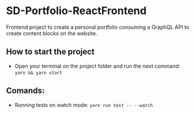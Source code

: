 # SD-Portfolio-ReactFrontend

Frontend project to create a personal portfolio consuming a GraphQL API to create content blocks on the website.

## How to start the project

-   Open your terminal on the project folder and run the next command: `yarn && yarn start`

## Comands:

-   Running tests on watch mode: `yarn run test -- --watch`
